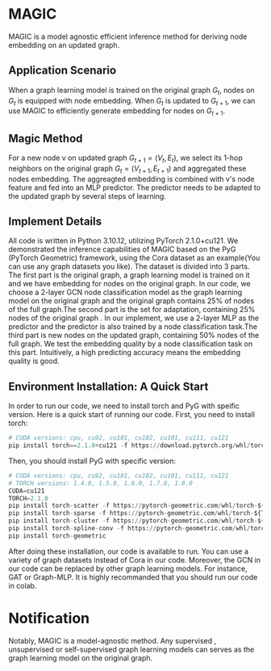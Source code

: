 # MAGIC

MAGIC is a model agnostic efficient inference method for deriving node embedding on an updated graph.

## Application Scenario

When a graph learning model is trained on the original graph $G_t$, nodes on $G_{t}$ is equipped with node embedding. When $G_{t}$ is updated to $G_{t+1}$, we can use MAGIC to efficiently generate embedding for nodes on $G_{t+1}$. 

## Magic Method

For a new node v on updated graph $G_{t+1}=(V_t,E_t)$, we select its 1-hop neighbors on the original graph $G_{t}=(V_{t+1},E_{t+1})$ and aggregated these nodes embedding. The aggreagted embedding is combined with v's node feature and fed into an MLP predictor. The predictor needs to be adapted to the updated graph by several steps of learning. 


## Implement Details
All code is written in Python 3.10.12, utilizing PyTorch 2.1.0+cu121.  We demonstrated the inference capabilities of MAGIC based on the PyG (PyTorch Geometric) framework, using the Cora dataset as an example(You can use any graph datasets you like). The dataset is divided into 3 parts. The first part is the original graph, a graph learning model is trained on it and we have embedding for nodes on the original graph. In our code, we choose a 2-layer GCN node classification model as the graph learning model on the original graph and the original graph contains 25% of nodes of the full graph.The second part is the set for adaptation, containing 25% nodes of the original graph . In our implement, we use a 2-layer MLP as the predictor and the predictor is also trained by a node classification task.The third part is new nodes on the updated graph, containing 50% nodes of the full graph. We test the embedding quality by a node classification task on this part. Intuitively, a high predicting accuracy means the embedding quality is good.

## Environment Installation: A Quick Start
In order to run our code, we need to install torch and PyG with speific version. Here is a quick start of running our code.
First, you need to install torch:

```python
# CUDA versions: cpu, cu92, cu101, cu102, cu101, cu111, cu121
pip install torch==2.1.0+cu121 -f https://download.pytorch.org/whl/torch_stable.html
```


Then, you should install PyG with specific version:

```python
# CUDA versions: cpu, cu92, cu101, cu102, cu101, cu111, cu121
# TORCH versions: 1.4.0, 1.5.0, 1.6.0, 1.7.0, 1.8.0
CUDA=cu121
TORCH=2.1.0
pip install torch-scatter -f https://pytorch-geometric.com/whl/torch-${TORCH}+${CUDA}.html
pip install torch-sparse -f https://pytorch-geometric.com/whl/torch-${TORCH}+${CUDA}.html
pip install torch-cluster -f https://pytorch-geometric.com/whl/torch-${TORCH}+${CUDA}.html
pip install torch-spline-conv -f https://pytorch-geometric.com/whl/torch-${TORCH}+${CUDA}.html
pip install torch-geometric
```

After doing these installation, our code is available to run. You can use a variety of graph datasets instead of Cora in our code. Moreover, the GCN in our code can be replaced by other graph learning models. For instance, GAT or Graph-MLP.
It is highly recommanded that you should run our code in colab.

# Notification
Notably, MAGIC is a model-agnostic method. Any supervised , unsupervised or self-supervised graph learning models can serves as the graph learning model on the original graph.
